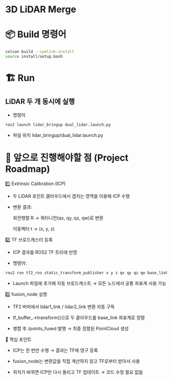 <h1>3D LiDAR Merge</h1>

# 📦 Build 명령어

```bash
colcon build --symlink-install
source install/setup.bash
```

# 🏗️ Run

## LiDAR 두 개 동시에 실행

- 명령어

```bash
ros2 launch lidar_bringup dual_lidar.launch.py
```

- 파일 위치
lidar_bringup/dual_lidar.launch.py

# 🚀 앞으로 진행해야할 점 (Project Roadmap)

1️⃣ Extrinsic Calibration (ICP)

- 두 LiDAR 포인트 클라우드에서 겹치는 영역을 이용해 ICP 수행

- 변환 결과:

  회전행렬 R → 쿼터니언(qx, qy, qz, qw)로 변환

  이동벡터 t → (x, y, z)


2️⃣ TF 브로드캐스터 등록

- ICP 결과를 ROS2 TF 트리에 반영

- 명령어:

```bash
ros2 run tf2_ros static_transform_publisher x y z qx qy qz qw base_link lidar2_link
```
- Launch 파일에 추가해 자동 브로드캐스트 → 모든 노드에서 공통 좌표계 사용 가능

3️⃣ fusion_node 실행

- TF2 버퍼에서 lidar1_link / lidar2_link 변환 자동 구독

- tf_buffer_->transform()으로 두 클라우드를 base_link 좌표계로 정렬

- 병합 후 /points_fused 발행 → 최종 정렬된 PointCloud 생성

🔑 핵심 포인트

- ICP는 한 번만 수행 → 결과는 TF에 영구 등록

- fusion_node는 변환값을 직접 계산하지 않고 TF로부터 받아서 사용

- 위치가 바뀌면 ICP만 다시 돌리고 TF 업데이트 → 코드 수정 필요 없음
